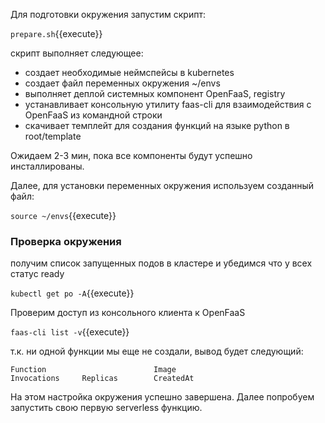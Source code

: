 Для  подготовки окружения запустим скрипт: 

`prepare.sh`{{execute}}

скрипт выполняет следующее:
- создает необходимые неймспейсы в kubernetes
- создает файл переменных окружения ~/envs
- выполняет деплой системных компонент OpenFaaS, registry
- устанавливает консольную утилиту faas-cli для взаимодействия с OpenFaaS из командной строки
- скачивает темплейт для создания функций на языке python в root/template

Ожидаем 2-3 мин, пока все компоненты будут успешно инсталлированы. 

Далее, для установки переменных окружения используем созданный файл:

`source ~/envs`{{execute}}
### Проверка окружения
получим список запущенных подов в кластере и убедимся что у всех статус ready

`kubectl get po -A`{{execute}}

Проверим доступ из консольного клиента к OpenFaaS 

`faas-cli list -v`{{execute}}

т.к. ни одной функции мы еще не создали, вывод будет следующий:
```
Function                        Image                                           Invocations     Replicas        CreatedAt
```
На этом настройка окружения успешно завершена. Далее попробуем запустить свою первую serverless функцию.